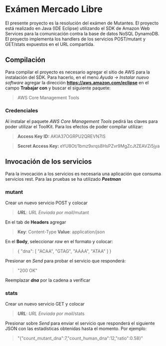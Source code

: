 # Exámen Mercado Libre
El presente proyecto es la resolución del exámen de Mutantes. El proyecto está realizado en Java (IDE Eclipse) utilizando el SDK de Amazon Web Services para la comunicación contra la base de datos NoSQL DynamoDB. El proyecto implementa los handlers de los servicios POST/mutant y GET/stats expuestos en el URL compartida. 
## Compilación
Para compilar el proyecto es necesario agregar el sitio de AWS para la instalación del SDK. Para hacerlo, en el menú *Ayuda -> Instalar nuevo software* agregar la dirección **https://aws.amazon.com/eclipse** en el campo **Trabajar con** y buscar el siguiente paquete:
> AWS Core Management Tools
### Credenciales
Al instalar el paquete *AWS Core Management Tools* pedirá las claves para poder utilizar el ToolKit. Para los efectos de poder compilar utilizar:
>**Access Key ID:** AKIA37OGRPU2QREVN7IS

>**Secret Access Key:** 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
## Invocación de los servicios
Para la invocación a los servicios es necesaria una aplicación que consuma servicios rest. Para las pruebas se ha utilizado ***Postman***
### mutant
Crear un nuevo servicio POST y colocar
>***URL***: *URL Enviada por mail*/mutant

En el tab de **Headers** agregar
>**Key**: Content-Type 
>**Value**: application/json

En el **Body**, seleccionar *raw* en el formato y colocar:

>{
    "dna": [
        "ACAA",
        "GTAG",
        "AAAA",
        "ATAA"
    ]
}

Presionar en *Send* para probar el servicio que responderá:
>"200 OK"

Reemplazar ***dna*** por la cadena a verificar

### stats
Crear un nuevo servicio GET y colocar
>***URL***: *URL Enviada por mail*/stats

Presionar sobre *Send* para enviar el servicio que responderá el siguiente JSON con las estadísticas obtenidas hasta el momento. Por ejemplo:
> "{\"count_mutant_dna\":7,\"count_human_dna\":12,\"ratio\":0.58}"

